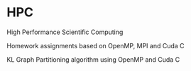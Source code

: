 # HPC
High Performance Scientific Computing

Homework assignments based on OpenMP, MPI and Cuda C

KL Graph Partitioning algorithm using OpenMP and Cuda C
